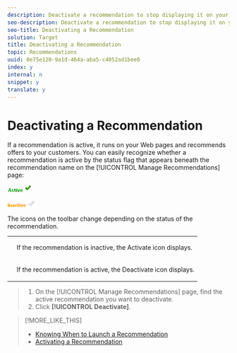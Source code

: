 ```yaml
---
description: Deactivate a recommendation to stop displaying it on your site.
seo-description: Deactivate a recommendation to stop displaying it on your site.
seo-title: Deactivating a Recommendation
solution: Target
title: Deactivating a Recommendation
topic: Recommendations
uuid: 0e75e120-9a1d-464a-aba5-c4052ad1bee0
index: y
internal: n
snippet: y
translate: y
---
```


# Deactivating a Recommendation

If a recommendation is active, it runs on your Web pages and recommends offers to your customers. You can easily recognize whether a recommendation is active by the status flag that appears beneath the recommendation name on the [!UICONTROL  Manage Recommendations] page: 

![](assets/active_flag.png) 

![](assets/inactive_flag.png) 

The icons on the toolbar change depending on the status of the recommendation. 


<table id="simpletable_0A8E605487B44769A5AF1759C37BA9CB"> 
 <tr class="strow"> 
  <td class="stentry"> <p style="text-align: center;"> <img id="image_DC7135F84AFC40F48C01FD9830393C92" href="assets/icon_activate.png" /> </p> </td> 
  <td class="stentry"> <p>If the recommendation is inactive, the Activate icon displays. </p> </td> 
 </tr> 
 <tr class="strow"> 
  <td class="stentry"> <p style="text-align: center;"> <img id="image_2EDCFE9D5CE4488897CB8A0627C87E2F" href="assets/icon_deactivate.png" /> </p> </td> 
  <td class="stentry"> <p>If the recommendation is active, the Deactivate icon displays. </p> </td> 
 </tr> 
</table>



>1. On the [!UICONTROL  Manage Recommendations] page, find the active recommendation you want to deactivate.
>1. Click **[!UICONTROL  Deactivate]**.

>[!MORE_LIKE_THIS]
>
>* [ Knowing When to Launch a Recommendation ](c_know_when_to_launch_recs.md#concept_9CB532778F6E4F4CA463F420F16C4A74)
>* [ Activating a Recommendation ](t_activate_recs.md#task_B0A6D22AA72E405DBEC81D22B12477DF)
